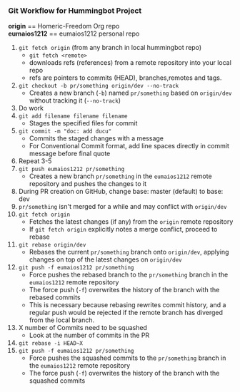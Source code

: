 ### Git Workflow for Hummingbot Project  
**origin** == Homeric-Freedom Org repo  
**eumaios1212** == eumaios1212 personal repo

1. `git fetch origin` (from any branch in local hummingbot repo)
    - `git fetch <remote>`  
    - downloads refs (references) from a remote repository into your local repo
    - refs are pointers to commits (HEAD), branches,remotes and tags.
2. `git checkout -b pr/something origin/dev --no-track`
    - Creates a new branch (`-b`) named `pr/something` based on `origin/dev` without tracking it (`--no-track`)
3. Do work
4. `git add filename filename filename`
    - Stages the specified files for commit
5. `git commit -m "doc: add ducu"`
    - Commits the staged changes with a message
    - For Conventional Commit format, add line spaces directly in commit message before final quote
6. Repeat 3-5
7. `git push eumaios1212 pr/something`
    - Creates a new branch `pr/something` in the `eumaios1212` remote repository and pushes the changes to it
8. During PR creation on GitHub, change base: master (default) to base: dev
9. `pr/something` isn't merged for a while and may conflict with `origin/dev`
10. `git fetch origin`
    - Fetches the latest changes (if any) from the `origin` remote repository
    - If `git fetch origin` explicitly notes a merge conflict, proceed to rebase
11. `git rebase origin/dev`
    - Rebases the current `pr/something` branch onto `origin/dev`, applying changes on top of the latest changes on
      `origin/dev`
12. `git push -f eumaios1212 pr/something`  
    - Force pushes the rebased branch to the `pr/something` branch in the `eumaios1212` remote repository
    - The force push (`-f`) overwrites the history of the branch with the rebased commits
    - This is necessary because rebasing rewrites commit history, and a regular push would be rejected
      if the remote branch has diverged from the local branch.
13. X number of Commits need to be squashed
    - Look at the number of commits in the  PR
14. `git rebase -i HEAD~X`
15. `git push -f eumaios1212 pr/something`
    - Force pushes the squashed commits to the `pr/something` branch in the `eumaios1212` remote repository
    - The force push (`-f`) overwrites the history of the branch with the squashed commits
